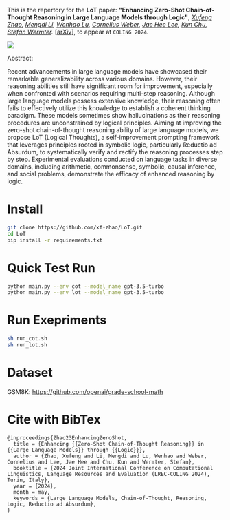 This is the repertory for the **LoT** paper:
 **"Enhancing Zero-Shot Chain-of-Thought Reasoning in Large Language Models through Logic"**, *[Xufeng Zhao](https://xf-zhao.github.io/), [Mengdi Li](https://mengdi-li.github.io/), [Wenhao Lu](https://lukaswill.github.io/), [Cornelius Weber](https://www.inf.uni-hamburg.de/en/inst/ab/wtm/people/weber.html), [Jae Hee Lee](https://jaeheelee.gitlab.io/), [Kun Chu](https://kchu.github.io/), [Stefan Wermter](https://www.inf.uni-hamburg.de/en/inst/ab/wtm/people/wermter.html).* [[arXiv](https://arxiv.org/abs/2309.13339)], to appear at `COLING 2024`.

![](https://github.com/xf-zhao/xf-zhao.github.io/blob/master/assets/img/publication_preview/LoT%20prompting.gif?raw=true)

Abstract:

Recent advancements in large language models have showcased their remarkable generalizability across various domains. However, their reasoning abilities still have significant room for improvement, especially when confronted with scenarios requiring multi-step reasoning. Although large language models possess extensive knowledge, their reasoning often fails to effectively utilize this knowledge to establish a coherent thinking paradigm. These models sometimes show hallucinations as their reasoning procedures are unconstrained by logical principles. Aiming at improving the zero-shot chain-of-thought reasoning ability of large language models, we propose LoT (Logical Thoughts), a self-improvement prompting framework that leverages principles rooted in symbolic logic, particularly Reductio ad Absurdum, to systematically verify and rectify the reasoning processes step by step. Experimental evaluations conducted on language tasks in diverse domains, including arithmetic, commonsense, symbolic, causal inference, and social problems, demonstrate the efficacy of enhanced reasoning by logic.

# Install

```bash
git clone https://github.com/xf-zhao/LoT.git
cd LoT
pip install -r requirements.txt
```

# Quick Test Run

```bash
python main.py --env cot --model_name gpt-3.5-turbo
python main.py --env lot --model_name gpt-3.5-turbo
```

# Run Exepriments
```bash
sh run_cot.sh
sh run_lot.sh
```

# Dataset

GSM8K: <https://github.com/openai/grade-school-math>


# Cite with BibTex

```text
@inproceedings{Zhao23EnhancingZeroShot,
  title = {Enhancing {{Zero-Shot Chain-of-Thought Reasoning}} in {{Large Language Models}} through {{Logic}}},
  author = {Zhao, Xufeng and Li, Mengdi and Lu, Wenhao and Weber, Cornelius and Lee, Jae Hee and Chu, Kun and Wermter, Stefan},
  booktitle = {2024 Joint International Conference on Computational Linguistics, Language Resources and Evaluation (LREC-COLING 2024), Turin, Italy},
  year = {2024},
  month = may,
  keywords = {Large Language Models, Chain-of-Thought, Reasoning, Logic, Reductio ad Absurdum},
}
```
